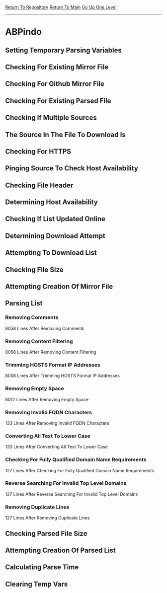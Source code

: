 [Return To Repository](https://github.com/deathbybandaid/piholeparser/)
[Return To Main](https://github.com/deathbybandaid/piholeparser/blob/master/RecentRunLogs/Mainlog.md)
[Go Up One Level](https://github.com/deathbybandaid/piholeparser/blob/master/RecentRunLogs/TopLevelScripts/30-Processing-Blacklists.md)
____________________________________
# ABPindo
## Setting Temporary Parsing Variables
## Checking For Existing Mirror File
## Checking For Github Mirror File
## Checking For Existing Parsed File
## Checking If Multiple Sources
## The Source In The File To Download Is
## Checking For HTTPS
## Pinging Source To Check Host Availability
## Checking File Header
## Determining Host Availability
## Checking If List Updated Online
## Determining Download Attempt
## Attempting To Download List
## Checking File Size
## Attempting Creation Of Mirror File
## Parsing List
### Removing Comments
8058 Lines After Removing Comments
### Removing Content Filtering
8058 Lines After Removing Content Filtering
### Trimming HOSTS Format IP Addresses
8058 Lines After Trimming HOSTS Format IP Addresses
### Removing Empty Space
8012 Lines After Removing Empty Space
### Removing Invalid FQDN Characters
133 Lines After Removing Invalid FQDN Characters
### Converting All Text To Lower Case
133 Lines After Converting All Text To Lower Case
### Checking For Fully Qualified Domain Name Requirements
127 Lines After Checking For Fully Qualified Domain Name Requirements
### Reverse Searching For Invalid Top Level Domains
127 Lines After Reverse Searching For Invalid Top Level Domains
### Removing Duplicate Lines
127 Lines After Removing Duplicate Lines
## Checking Parsed File Size
## Attempting Creation Of Parsed List
## Calculating Parse Time
## Clearing Temp Vars
